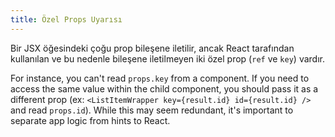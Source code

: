 ```yaml
---
title: Özel Props Uyarısı
---
```


Bir JSX öğesindeki çoğu prop bileşene iletilir, ancak React tarafından kullanılan ve bu nedenle bileşene iletilmeyen iki özel prop (`ref` ve `key`) vardır.

For instance, you can't read `props.key` from a component. If you need to access the same value within the child component, you should pass it as a different prop (ex: `<ListItemWrapper key={result.id} id={result.id} />` and read `props.id`). While this may seem redundant, it's important to separate app logic from hints to React.
